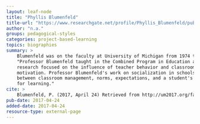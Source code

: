 ```yaml
---
layout: leaf-node
title: "Phyllis Blumenfeld"
title-url: "https://www.researchgate.net/profile/Phyllis_Blumenfeld/publications"
author: "n.a."
groups: pedagogical-styles
categories: project-based-learning
topics: biographies
summary: >
    Blumenfeld was on the faculty at University of Michigan from 1974 to her retirement in 2010.
    "Professor Blumenfeld taught in the Combined Program in Education and Psychology. Her
    research focused on the influence of teacher behavior and classroom tasks on student
    motivation. Professor Blumenfeld's work on socialization in schools explored the relationship
    between classroom management, norms, expectations, and a student's sense of responsibility
    for learning."
cite: >
    Blumenfeld, P. (2017, April 24) Retrieved from http://um2017.org/faculty-history/faculty/phyllis-blumenfeld/memoir
pub-date: 2017-04-24
added-date: 2017-04-24
resource-type: external-page
---
```

